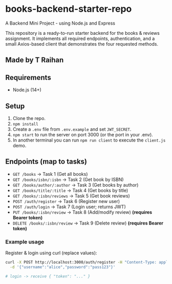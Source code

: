 # books-backend-starter-repo
A Backend Mini Project - using Node.js and Express

This repository is a ready-to-run starter backend for the books & reviews assignment. It implements all required endpoints, authentication, and a small Axios-based client that demonstrates the four requested methods.

## Made by T Raihan

## Requirements

- Node.js (14+)

## Setup

1. Clone the repo.
2. `npm install`
3. Create a `.env` file from `.env.example` and set `JWT_SECRET`.
4. `npm start` to run the server on port 3000 (or the port in your .env).
5. In another terminal you can run `npm run client` to execute the `client.js` demo.

## Endpoints (map to tasks)

- `GET /books` → Task 1 (Get all books)
- `GET /books/isbn/:isbn` → Task 2 (Get book by ISBN)
- `GET /books/author/:author` → Task 3 (Get books by author)
- `GET /books/title/:title` → Task 4 (Get books by title)
- `GET /books/:isbn/reviews` → Task 5 (Get book reviews)
- `POST /auth/register` → Task 6 (Register new user)
- `POST /auth/login` → Task 7 (Login user; returns JWT)
- `PUT /books/:isbn/review` → Task 8 (Add/modify review) **(requires Bearer token)**
- `DELETE /books/:isbn/review` → Task 9 (Delete review) **(requires Bearer token)**

### Example usage

Register & login using curl (replace values):

```bash
curl -X POST http://localhost:3000/auth/register -H "Content-Type: application/json" \
  -d '{"username":"alice","password":"pass123"}'

# login -> receive { "token": "..." }
